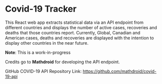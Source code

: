 # Covid-19 Tracker

This React web app extracts statistical data via an API endpoint from different countries and displays the number of active cases, recoveries and deaths that those countries report. Currently, Global, Canadian and American cases, deaths and recoveries are displayed with the intention to display other countries in the near future.

**Note**: This is a work-in-progress


Credits go to **Mathdroid** for developing the API endpoint.

GitHub COVID-19 API Repository Link: https://github.com/mathdroid/covid-19-api
